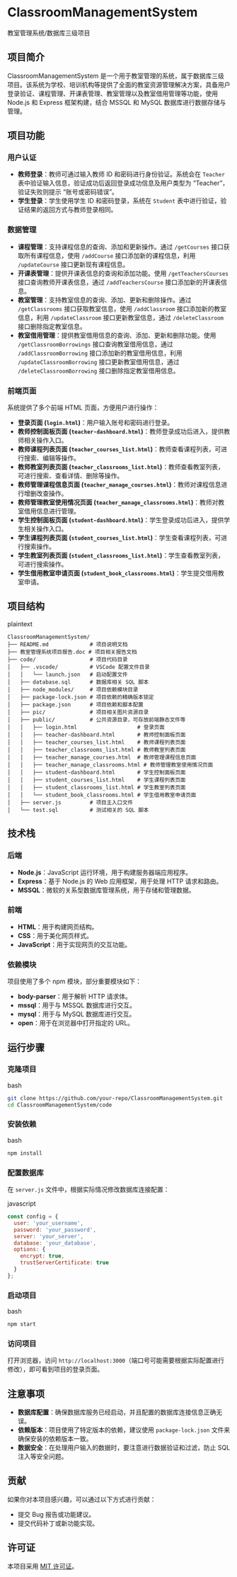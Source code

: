 # ClassroomManagementSystem
教室管理系统/数据库三级项目

## 项目简介

ClassroomManagementSystem 是一个用于教室管理的系统，属于数据库三级项目。该系统为学校、培训机构等提供了全面的教室资源管理解决方案，具备用户登录验证、课程管理、开课表管理、教室管理以及教室借用管理等功能，使用 Node.js 和 Express 框架构建，结合 MSSQL 和 MySQL 数据库进行数据存储与管理。

## 项目功能

### 用户认证

- **教师登录**：教师可通过输入教师 ID 和密码进行身份验证。系统会在 `Teacher` 表中验证输入信息，验证成功后返回登录成功信息及用户类型为 “Teacher”，验证失败则提示 “账号或密码错误”。
- **学生登录**：学生使用学生 ID 和密码登录，系统在 `Student` 表中进行验证，验证结果的返回方式与教师登录相同。

### 数据管理

- **课程管理**：支持课程信息的查询、添加和更新操作。通过 `/getCourses` 接口获取所有课程信息，使用 `/addCourse` 接口添加新的课程信息，利用 `/updateCourse` 接口更新现有课程信息。
- **开课表管理**：提供开课表信息的查询和添加功能。使用 `/getTeachersCourses` 接口查询教师开课表信息，通过 `/addTeachersCourse` 接口添加新的开课表信息。
- **教室管理**：支持教室信息的查询、添加、更新和删除操作。通过 `/getClassrooms` 接口获取教室信息，使用 `/addClassroom` 接口添加新的教室信息，利用 `/updateClassroom` 接口更新教室信息，通过 `/deleteClassroom` 接口删除指定教室信息。
- **教室借用管理**：提供教室借用信息的查询、添加、更新和删除功能。使用 `/getClassroomBorrowings` 接口查询教室借用信息，通过 `/addClassroomBorrowing` 接口添加新的教室借用信息，利用 `/updateClassroomBorrowing` 接口更新教室借用信息，通过 `/deleteClassroomBorrowing` 接口删除指定教室借用信息。

### 前端页面

系统提供了多个前端 HTML 页面，方便用户进行操作：

- **登录页面 (`login.html`)**：用户输入账号和密码进行登录。
- **教师控制面板页面 (`teacher-dashboard.html`)**：教师登录成功后进入，提供教师相关操作入口。
- **教师课程列表页面 (`teacher_courses_list.html`)**：教师查看课程列表，可进行搜索、编辑等操作。
- **教师教室列表页面 (`teacher_classrooms_list.html`)**：教师查看教室列表，可进行搜索、查看详情、删除等操作。
- **教师管理课程信息页面 (`teacher_manage_courses.html`)**：教师对课程信息进行增删改查操作。
- **教师管理教室使用情况页面 (`teacher_manage_classrooms.html`)**：教师对教室借用信息进行管理。
- **学生控制面板页面 (`student-dashboard.html`)**：学生登录成功后进入，提供学生相关操作入口。
- **学生课程列表页面 (`student_courses_list.html`)**：学生查看课程列表，可进行搜索操作。
- **学生教室列表页面 (`student_classrooms_list.html`)**：学生查看教室列表，可进行搜索操作。
- **学生借用教室申请页面 (`student_book_classrooms.html`)**：学生提交借用教室申请。

## 项目结构

plaintext











```plaintext
ClassroomManagementSystem/
├── README.md             # 项目说明文档
├── 教室管理系统项目报告.doc # 项目相关报告文档
├── code/                 # 项目代码目录
│   ├── .vscode/          # VSCode 配置文件目录
│   │   └── launch.json   # 启动配置文件
│   ├── database.sql      # 数据库相关 SQL 脚本
│   ├── node_modules/     # 项目依赖模块目录
│   ├── package-lock.json # 项目依赖的精确版本锁定
│   ├── package.json      # 项目依赖和脚本配置
│   ├── pic/              # 项目相关图片资源目录
│   ├── public/           # 公共资源目录，可存放前端静态文件等
│   │   ├── login.html                   # 登录页面
│   │   ├── teacher-dashboard.html       # 教师控制面板页面
│   │   ├── teacher_courses_list.html    # 教师课程列表页面
│   │   ├── teacher_classrooms_list.html # 教师教室列表页面
│   │   ├── teacher_manage_courses.html  # 教师管理课程信息页面
│   │   ├── teacher_manage_classrooms.html # 教师管理教室使用情况页面
│   │   ├── student-dashboard.html       # 学生控制面板页面
│   │   ├── student_courses_list.html    # 学生课程列表页面
│   │   ├── student_classrooms_list.html # 学生教室列表页面
│   │   └── student_book_classrooms.html # 学生借用教室申请页面
│   ├── server.js         # 项目主入口文件
│   └── test.sql          # 测试相关的 SQL 脚本
```

## 技术栈

### 后端

- **Node.js**：JavaScript 运行环境，用于构建服务器端应用程序。
- **Express**：基于 Node.js 的 Web 应用框架，用于处理 HTTP 请求和路由。
- **MSSQL**：微软的关系型数据库管理系统，用于存储和管理数据。

### 前端

- **HTML**：用于构建网页结构。
- **CSS**：用于美化网页样式。
- **JavaScript**：用于实现网页的交互功能。

### 依赖模块

项目使用了多个 npm 模块，部分重要模块如下：

- **body-parser**：用于解析 HTTP 请求体。
- **mssql**：用于与 MSSQL 数据库进行交互。
- **mysql**：用于与 MySQL 数据库进行交互。
- **open**：用于在浏览器中打开指定的 URL。

## 运行步骤

### 克隆项目

bash











```bash
git clone https://github.com/your-repo/ClassroomManagementSystem.git
cd ClassroomManagementSystem/code
```

### 安装依赖

bash











```bash
npm install
```

### 配置数据库

在 `server.js` 文件中，根据实际情况修改数据库连接配置：

javascript











```javascript
const config = {
  user: 'your_username',
  password: 'your_password',
  server: 'your_server',
  database: 'your_database',
  options: {
    encrypt: true,
    trustServerCertificate: true
  }
};
```

### 启动项目

bash











```bash
npm start
```

### 访问项目

打开浏览器，访问 `http://localhost:3000`（端口号可能需要根据实际配置进行修改），即可看到项目的登录页面。

## 注意事项

- **数据库配置**：确保数据库服务已经启动，并且配置的数据库连接信息正确无误。
- **依赖版本**：项目使用了特定版本的依赖，建议使用 `package-lock.json` 文件来确保安装的依赖版本一致。
- **数据安全**：在处理用户输入的数据时，要注意进行数据验证和过滤，防止 SQL 注入等安全问题。

## 贡献

如果你对本项目感兴趣，可以通过以下方式进行贡献：

- 提交 Bug 报告或功能建议。
- 提交代码补丁或新功能实现。

## 许可证

本项目采用 [MIT 许可证](https://opensource.org/licenses/MIT)。
